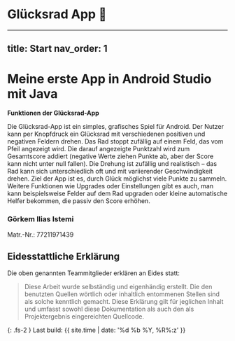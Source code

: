 # Glücksrad App 📱

---
title: Start
nav_order: 1
---

# Meine erste App in Android Studio mit Java

**Funktionen der Glücksrad-App**

Die Glücksrad-App ist ein simples, grafisches Spiel für Android. 
Der Nutzer kann per Knopfdruck ein Glücksrad mit verschiedenen positiven und negativen Feldern drehen. 
Das Rad stoppt zufällig auf einem Feld, das vom Pfeil angezeigt wird. Die darauf angezeigte 
Punktzahl wird zum Gesamtscore addiert (negative Werte ziehen Punkte ab, aber der Score kann nicht 
unter null fallen). Die Drehung ist zufällig und realistisch – das Rad kann sich unterschiedlich oft 
und mit variierender Geschwindigkeit drehen. Ziel der App ist es, durch Glück möglichst viele Punkte 
zu sammeln. Weitere Funktionen wie Upgrades oder Einstellungen gibt es auch, man kann beispielsweise
Felder auf dem Rad upgraden oder kleine automatische Helfer bekommen, die passiv den Score erhöhen.

### Görkem Ilias Istemi
Matr.-Nr.: 77211971439

## Eidesstattliche Erklärung

Die oben genannten Teammitglieder erklären an Eides statt:

> Diese Arbeit wurde selbständig und eigenhändig erstellt. Die den benutzten Quellen wörtlich oder inhaltlich entommenen Stellen sind als solche kenntlich gemacht. Diese Erklärung gilt für jeglichen Inhalt und umfasst sowohl diese Dokumentation als auch den als Projektergebnis eingereichten Quellcode.

{: .fs-2 }
Last build: {{ site.time | date: '%d %b %Y, %R%:z' }}
